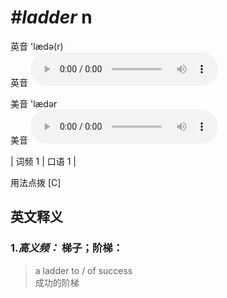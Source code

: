 # ***\#ladder*** n
英音 'lædə(r)  
英音
<audio src="./media/ladder-B.aac" controls="controls"></audio>

美音 'lædər  
美音
<audio src="./media/ladder.aac" controls="controls"></audio>



| 词频 1 | 口语 1 |  

用法点拨  [C]

英文释义
---
### 1.*高义频：* **梯子；阶梯：**  

 > a ladder to / of success   
 > 成功的阶梯    


